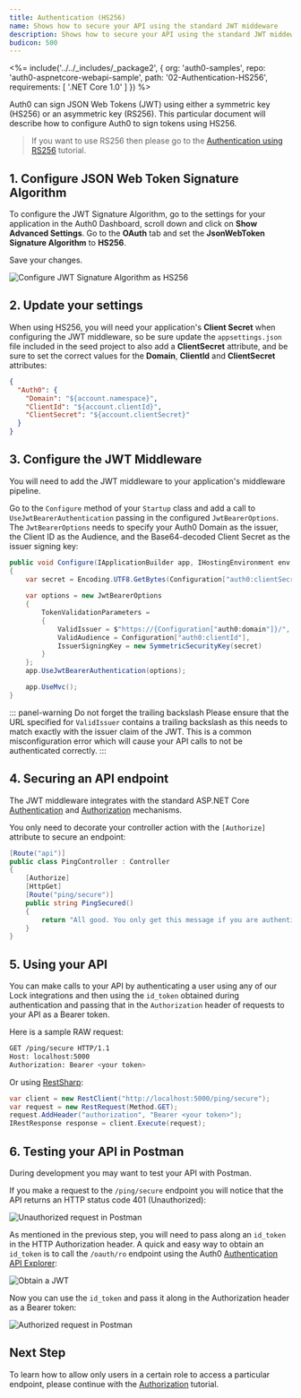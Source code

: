 ```yaml
---
title: Authentication (HS256)
name: Shows how to secure your API using the standard JWT middeware
description: Shows how to secure your API using the standard JWT middeware
budicon: 500
---
```



<%= include('../../_includes/_package2', {
  org: 'auth0-samples',
  repo: 'auth0-aspnetcore-webapi-sample',
  path: '02-Authentication-HS256',
  requirements: [
    '.NET Core 1.0'
  ]
}) %>

Auth0 can sign JSON Web Tokens (JWT) using either a symmetric key (HS256) or an asymmetric key (RS256). This particular document will describe how to configure Auth0 to sign tokens using HS256.

> If you want to use RS256 then please go to the [Authentication using RS256](/quickstart/backend/aspnet-core-webapi/01-authentication-rs256) tutorial.

## 1. Configure JSON Web Token Signature Algorithm

To configure the JWT Signature Algorithm, go to the settings for your application in the Auth0 Dashboard, scroll down and click on **Show Advanced Settings**. Go to the **OAuth** tab and set the **JsonWebToken Signature Algorithm** to **HS256**.

Save your changes.

![Configure JWT Signature Algorithm as HS256](/media/articles/server-apis/aspnet-core-webapi/jwt-signature-hs256.png)

## 2. Update your settings

When using HS256, you will need your application's **Client Secret** when configuring the JWT middleware, so be sure update the `appsettings.json` file included in the seed project to also add a **ClientSecret** attribute, and be sure to set the correct values for the **Domain**, **ClientId** and **ClientSecret** attributes:

```json
{
  "Auth0": {
    "Domain": "${account.namespace}",
    "ClientId": "${account.clientId}",
    "ClientSecret": "${account.clientSecret}"
  }
}
```

## 3. Configure the JWT Middleware

You will need to add the JWT middleware to your application's middleware pipeline.

Go to the `Configure` method of your `Startup` class and add a call to `UseJwtBearerAuthentication` passing in the configured `JwtBearerOptions`. The `JwtBearerOptions` needs to specify your Auth0 Domain as the issuer, the Client ID as the Audience, and the Base64-decoded Client Secret as the issuer signing key:

```csharp
public void Configure(IApplicationBuilder app, IHostingEnvironment env, ILoggerFactory loggerFactory)
{
    var secret = Encoding.UTF8.GetBytes(Configuration["auth0:clientSecret"]);
    
    var options = new JwtBearerOptions
    {
        TokenValidationParameters =
        {
            ValidIssuer = $"https://{Configuration["auth0:domain"]}/",
            ValidAudience = Configuration["auth0:clientId"],
            IssuerSigningKey = new SymmetricSecurityKey(secret)
        }
    };
    app.UseJwtBearerAuthentication(options);

    app.UseMvc();
}
```

::: panel-warning Do not forget the trailing backslash
Please ensure that the URL specified for `ValidIssuer` contains a trailing backslash as this needs to match exactly with the issuer claim of the JWT. This is a common misconfiguration error which will cause your API calls to not be authenticated correctly.
:::

## 4. Securing an API endpoint

The JWT middleware integrates with the standard ASP.NET Core [Authentication](https://docs.asp.net/en/latest/security/authentication/index.html) and [Authorization](https://docs.asp.net/en/latest/security/authorization/index.html) mechanisms.

You only need to decorate your controller action with the `[Authorize]` attribute to secure an endpoint:

```csharp
[Route("api")]
public class PingController : Controller
{
    [Authorize]
    [HttpGet]
    [Route("ping/secure")]
    public string PingSecured()
    {
        return "All good. You only get this message if you are authenticated.";
    }
}
```

## 5. Using your API

You can make calls to your API by authenticating a user using any of our Lock integrations and then using the `id_token` obtained during authentication and passing that in the `Authorization` header of requests to your API as a Bearer token.

Here is a sample RAW request:

```bash
GET /ping/secure HTTP/1.1
Host: localhost:5000
Authorization: Bearer <your token>
```

Or using [RestSharp](http://restsharp.org/):

```csharp
var client = new RestClient("http://localhost:5000/ping/secure");
var request = new RestRequest(Method.GET);
request.AddHeader("authorization", "Bearer <your token>");
IRestResponse response = client.Execute(request);
```

## 6. Testing your API in Postman

During development you may want to test your API with Postman.

If you make a request to the `/ping/secure` endpoint you will notice that the API returns an HTTP status code 401 (Unauthorized):

![Unauthorized request in Postman](/media/articles/server-apis/aspnet-core-webapi/postman-not-authorized.png)

As mentioned in the previous step, you will need to pass along an `id_token` in the HTTP Authorization header. A quick and easy way to obtain an `id_token` is to call the `/oauth/ro` endpoint using the Auth0 [Authentication API Explorer](/api/authentication#!#post--oauth-ro):

![Obtain a JWT](/media/articles/server-apis/aspnet-core-webapi/request-jwt.png)

Now you can use the `id_token` and pass it along in the Authorization header as a Bearer token:

![Authorized request in Postman](/media/articles/server-apis/aspnet-core-webapi/postman-authorized.png)

## Next Step

To learn how to allow only users in a certain role to access a particular endpoint, please continue with the [Authorization](/quickstart/backend/aspnet-core-webapi/03-authorization) tutorial.
